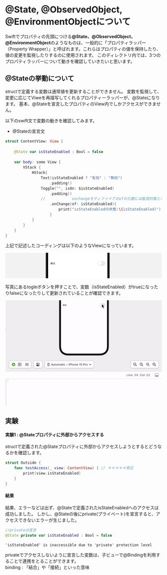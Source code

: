 # @State, @ObservedObject, @EnvironmentObjectについて

Swiftでプロパティの先頭につける<b>@State、@ObservedObject、@EnvironmentObject</b>のようなものは、一般的に「プロパティラッパー（Property Wrapper）」と呼ばれます。これらはプロパティの値を保持したり、値の変更を監視したりするのに使用されます。
このディレクトリ内では、3つのプロパティラッパーについて動きを確認していきたいと思います。


## @Stateの挙動について
structで定義する変数は通常値を更新することができません。
変数を監視して、変更に応じてViweを再描写してくれるプロパティーラッパーが、@Stateになります。
基本、@Stateを宣言したプロパティのView内でしかアクセスができません。

以下のswift文で変数の動きを確認してみます。
* @Stateの宣言文
```swift
struct ContentView: View {

    @State var isStateEnabled : Bool = false

    var body: some View {
        VStack {
            HStack{
                Text(isStateEnabled ? "有効" : "無効")
                    .padding()
                Toggle("", isOn: $isStateEnabled)
                    .padding()
                //            onchangeモディファイアのofの引数には監視対象となるプロパティを記入する
                    .onChange(of: isStateEnabled){
                        print("isStateEnabledの状態:\(isStateEnabled)")
                    }
            }
        }
    }
}
```
上記で記述したコーディングは以下のようなViewになっています。

![@State](img/about_stat_img1.png)

写真にあるtogleボタンを押すことで、変数（isStateEnabled）がtrueになったりfalseになったりして更新されていることが確認できます。

![デモGIF](move/about_state_move.gif)

## 実験
#### 実験1  : @Stateプロパティに外部からアクセスする
structで定義された@Stateプロパティに外部からアクセスしようとするとどうなるかを確認します。

```swift
struct Outside {
    func testAccess(_ view: ContentView) { // ＊＊＊＊＊修正
        print(view.isStateEnabled)
    }
}
```

#### 結果
結果、エラーなどは出ず、@Stateで定義されたisStateEnabledへのアクセスは成功しました。
しかし、@Stateの後にprivate(プライベート)を宣言すると、アクセスできないエラーが生じました。

```swift
//privateの宣言
@State private var isStateEnabled : Bool = false
```

```error
'isStateEnabled' is inaccessible due to 'private' protection level
```

privateでアクセスしないように宣言した変数は、子ビューで@Bindingを利用することで連携をとることができます。
<br>binding : 「結合」や「接続」といった意味